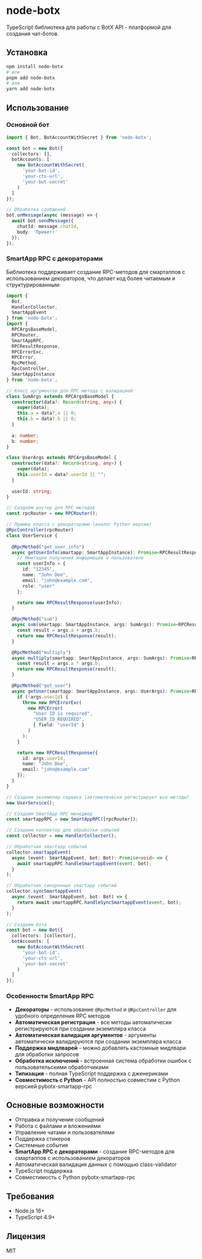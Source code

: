# node-botx

TypeScript библиотека для работы с BotX API - платформой для создания чат-ботов.

## Установка

```bash
npm install node-botx
# или
pnpm add node-botx
# или
yarn add node-botx
```

## Использование

### Основной бот

```typescript
import { Bot, BotAccountWithSecret } from 'node-botx';

const bot = new Bot({
  collectors: [],
  botAccounts: [
    new BotAccountWithSecret(
      'your-bot-id',
      'your-cts-url',
      'your-bot-secret'
    )
  ]
});

// Обработка сообщений
bot.onMessage(async (message) => {
  await bot.sendMessage({
    chatId: message.chatId,
    body: 'Привет!'
  });
});
```

### SmartApp RPC с декораторами

Библиотека поддерживает создание RPC-методов для смартаппов с использованием декораторов, что делает код более читаемым и структурированным:

```typescript
import { 
  Bot, 
  HandlerCollector,
  SmartAppEvent
} from 'node-botx';
import {
  RPCArgsBaseModel,
  RPCRouter,
  SmartAppRPC,
  RPCResultResponse,
  RPCErrorExc,
  RPCError,
  RpcMethod,
  RpcController,
  SmartAppInstance
} from 'node-botx';

// Класс аргументов для RPC метода с валидацией
class SumArgs extends RPCArgsBaseModel {
  constructor(data?: Record<string, any>) {
    super(data);
    this.a = data?.a || 0;
    this.b = data?.b || 0;
  }
  
  a: number;
  b: number;
}

class UserArgs extends RPCArgsBaseModel {
  constructor(data?: Record<string, any>) {
    super(data);
    this.userId = data?.userId || "";
  }
  
  userId: string;
}

// Создаем роутер для RPC методов
const rpcRouter = new RPCRouter();

// Пример класса с декораторами (аналог Python версии)
@RpcController(rpcRouter)
class UserService {
  
  @RpcMethod("get_user_info")
  async getUserInfo(smartapp: SmartAppInstance): Promise<RPCResultResponse<any>> {
    // Имитация получения информации о пользователе
    const userInfo = {
      id: "12345",
      name: "John Doe",
      email: "john@example.com",
      role: "user"
    };

    return new RPCResultResponse(userInfo);
  }

  @RpcMethod("sum")
  async sum(smartapp: SmartAppInstance, args: SumArgs): Promise<RPCResultResponse<number>> {
    const result = args.a + args.b;
    return new RPCResultResponse(result);
  }

  @RpcMethod("multiply")
  async multiply(smartapp: SmartAppInstance, args: SumArgs): Promise<RPCResultResponse<number>> {
    const result = args.a * args.b;
    return new RPCResultResponse(result);
  }

  @RpcMethod("get_user")
  async getUser(smartapp: SmartAppInstance, args: UserArgs): Promise<RPCResultResponse<any>> {
    if (!args.userId) {
      throw new RPCErrorExc(
        new RPCError(
          "User ID is required",
          "USER_ID_REQUIRED",
          { field: "userId" }
        )
      );
    }

    return new RPCResultResponse({ 
      id: args.userId, 
      name: "John Doe",
      email: "john@example.com"
    });
  }
}

// Создаем экземпляр сервиса (автоматически регистрирует все методы)
new UserService();

// Создаем SmartApp RPC менеджер
const smartappRPC = new SmartAppRPC([rpcRouter]);

// Создаем коллектор для обработки событий
const collector = new HandlerCollector();

// Обработчик smartapp событий
collector.smartappEvent(
  async (event: SmartAppEvent, bot: Bot): Promise<void> => {
    await smartappRPC.handleSmartappEvent(event, bot);
  }
);

// Обработчик синхронных smartapp событий
collector.syncSmartappEvent(
  async (event: SmartAppEvent, bot: Bot) => {
    return await smartappRPC.handleSyncSmartappEvent(event, bot);
  }
);

// Создаем бота
const bot = new Bot({
  collectors: [collector],
  botAccounts: [
    new BotAccountWithSecret(
      'your-bot-id',
      'your-cts-url',
      'your-bot-secret'
    )
  ]
});
```

### Особенности SmartApp RPC

- **Декораторы** - использование `@RpcMethod` и `@RpcController` для удобного определения RPC методов
- **Автоматическая регистрация** - все методы автоматически регистрируются при создании экземпляра класса
- **Автоматическая валидация аргументов** - аргументы автоматически валидируются при создании экземпляра класса
- **Поддержка мидлварей** - можно добавлять кастомные мидлвари для обработки запросов
- **Обработка исключений** - встроенная система обработки ошибок с пользовательскими обработчиками
- **Типизация** - полная TypeScript поддержка с дженериками
- **Совместимость с Python** - API полностью совместим с Python версией pybotx-smartapp-rpc

## Основные возможности

- Отправка и получение сообщений
- Работа с файлами и вложениями
- Управление чатами и пользователями
- Поддержка стикеров
- Системные события
- **SmartApp RPC с декораторами** - создание RPC-методов для смартаппов с использованием декораторов
- Автоматическая валидация данных с помощью class-validator
- TypeScript поддержка
- Совместимость с Python pybotx-smartapp-rpc

## Требования

- Node.js 16+
- TypeScript 4.9+

## Лицензия

MIT 